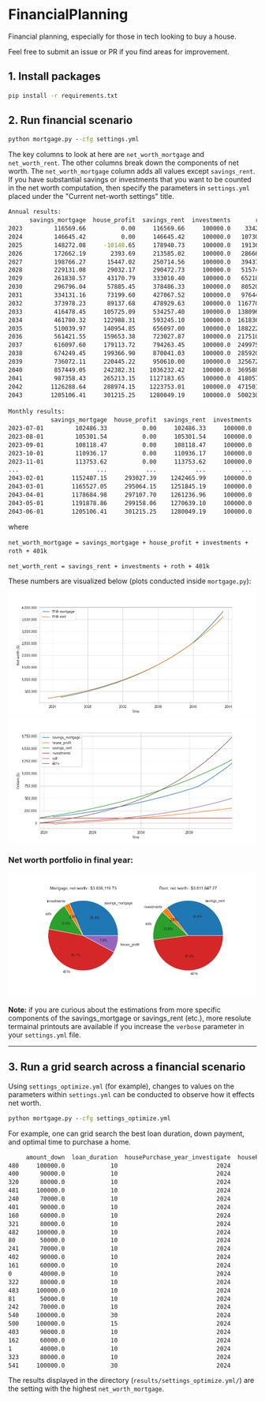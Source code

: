 # FinancialPlanning
Financial planning, especially for those in tech looking to buy a house.

Feel free to submit an issue or PR if you find areas for improvement.

## 1. Install packages
```cmd
pip install -r requirements.txt
```

## 2. Run financial scenario
```cmd
python mortgage.py --cfg settings.yml
```

The key columns to look at here are `net_worth_mortgage` and `net_worth_rent`. The other columns break down the components of net worth. The `net_worth_mortgage` column adds all values except `savings_rent`. If you have substantial savings or investments that you want to be counted in the net worth computation, then specify the parameters in `settings.yml` placed under the "Current net-worth settings" title.

```cmd
Annual results:
      savings_mortgage  house_profit  savings_rent  investments       roth        401k  net_worth_mortgage  net_worth_rent
2023         116569.66          0.00     116569.66     100000.0    3342.92    11571.66           231484.25       231484.25
2024         146645.42          0.00     146645.42     100000.0   10730.79    37145.04           294521.24       294521.24
2025         148272.08     -10148.65     178940.73     100000.0   19136.57    66241.98           323501.98       364319.28
2026         172662.19       2393.69     213585.02     100000.0   28666.59    99230.49           402952.95       441482.10
2027         198766.27      15447.02     250714.56     100000.0   39437.03   136512.80           490163.13       526664.40
2028         229131.08      29032.17     290472.73     100000.0   51574.87   178528.41           588266.53       620576.01
2029         261838.57      43170.79     333010.40     100000.0   65218.77   225757.29           695985.42       723986.46
2030         296796.04      57885.45     378486.33     100000.0   80520.10   278723.42           813925.01       837729.85
2031         334131.16      73199.60     427067.52     100000.0   97644.04   337998.60           942973.41       962710.17
2032         373978.23      89137.68     478929.63     100000.0  116770.79   404206.57          1084093.26      1099906.98
2033         416478.45     105725.09     534257.40     100000.0  138096.82   478027.45          1238327.81      1250381.66
2034         461780.32     122988.31     593245.10     100000.0  161836.32   560202.64          1406807.59      1415284.06
2035         510039.97     140954.85     656097.00     100000.0  188222.68   651540.03          1590757.53      1595859.71
2036         561421.55     159653.38     723027.87     100000.0  217510.12   752919.66          1791504.72      1793457.65
2037         616097.60     179113.72     794263.45     100000.0  249975.52   865299.89          2010486.73      2009538.86
2038         674249.45     199366.90     870041.03     100000.0  285920.28   989724.05          2249260.67      2245685.36
2039         736072.11     220445.22     950610.00     100000.0  325672.42  1127327.62          2509517.37      2503610.04
2040         857449.05     242382.31    1036232.42     100000.0  369588.86  1279346.04          2848766.25      2785167.31
2041         987358.43     265213.15    1127183.65     100000.0  418057.79  1447123.13          3217752.50      3092364.58
2042        1126288.64     288974.15    1223753.01     100000.0  471501.40  1632120.22          3618884.41      3427374.64
2043        1205106.41     301215.25    1280049.19     100000.0  500230.60  1731567.47          3838119.73      3611847.27

Monthly results:
            savings_mortgage  house_profit  savings_rent  investments       roth        401k  net_worth_mortgage  net_worth_rent
2023-07-01         102486.33          0.00     102486.33     100000.0     541.67     1875.00           204903.00       204903.00
2023-08-01         105301.54          0.00     105301.54     100000.0    1089.46     3771.20           210162.20       210162.20
2023-09-01         108118.47          0.00     108118.47     100000.0    1643.43     5688.79           215450.68       215450.68
2023-10-01         110936.17          0.00     110936.17     100000.0    2203.63     7627.94           220767.74       220767.74
2023-11-01         113753.62          0.00     113753.62     100000.0    2770.11     9588.84           226112.56       226112.56
...                      ...           ...           ...          ...        ...         ...                 ...             ...
2043-02-01        1152407.15     293027.39    1242465.99     100000.0  480923.97  1664736.83          3691095.35      3488126.80
2043-03-01        1165527.05     295064.15    1251845.19     100000.0  485692.52  1681243.35          3727527.08      3518781.07
2043-04-01        1178684.98     297107.70    1261236.96     100000.0  490499.62  1697883.31          3764175.60      3549619.89
2043-05-01        1191878.86     299158.06    1270639.10     100000.0  495345.55  1714657.69          3801040.15      3580642.33
2043-06-01        1205106.41     301215.25    1280049.19     100000.0  500230.60  1731567.47          3838119.73      3611847.27
```

where 

`net_worth_mortgage = savings_mortgage + house_profit + investments + roth + 401k`

`net_worth_rent = savings_rent + investments + roth + 401k`

These numbers are visualized below (plots conducted inside `mortgage.py`):

<img src="results/settings.yml/net_worth_temporal.png" alt="Net worth plot" title="Net worth plot">
<img src="results/settings.yml/net_worth_components_temporal.png" alt="Net components worth plot" title="Net components worth plot">

### Net worth portfolio in final year:

<img src="results/settings.yml/net_worth_piechart.png" alt="Net components worth plot" title="Net pie chart worth plot">

**Note:** if you are curious about the estimations from more specific components of the savings_mortgage or savings_rent (etc.), more resolute termainal printouts are available if you increase the `verbose` parameter in your `settings.yml` file.

***


## 3. Run a grid search across a financial scenario

Using `settings_optimize.yml` (for example), changes to values on the parameters within `settings.yml` can be conducted to observe how it effects net worth.

```cmd
python mortgage.py --cfg settings_optimize.yml
```

For example, one can grid search the best loan duration, down payment, and optimal time to purchase a home.

```cmd
     amount_down  loan_duration  housePurchase_year_investigate  housePurchase_month_investigate  net_worth_mortgage  net_worth_rent
480     100000.0             10                            2024                                3          4065920.73      3611847.27
400      90000.0             10                            2024                                3          4058002.34      3611847.27
320      80000.0             10                            2024                                3          4050083.89      3611847.27
481     100000.0             10                            2024                                6          4047335.61      3611847.27
240      70000.0             10                            2024                                3          4042165.39      3611847.27
401      90000.0             10                            2024                                6          4039417.22      3611847.27
160      60000.0             10                            2024                                3          4034247.20      3611847.27
321      80000.0             10                            2024                                6          4031498.77      3611847.27
482     100000.0             10                            2024                                9          4028813.66      3611847.27
80       50000.0             10                            2024                                3          4023969.14      3611847.27
241      70000.0             10                            2024                                6          4023580.27      3611847.27
402      90000.0             10                            2024                                9          4020895.27      3611847.27
161      60000.0             10                            2024                                6          4015662.08      3611847.27
0        40000.0             10                            2024                                3          4013692.01      3611847.27
322      80000.0             10                            2024                                9          4012976.82      3611847.27
483     100000.0             10                            2024                               12          4010354.25      3611847.27
81       50000.0             10                            2024                                6          4005384.02      3611847.27
242      70000.0             10                            2024                                9          4005058.32      3611847.27
540     100000.0             30                            2024                                3          4003818.69      3611847.27
500     100000.0             15                            2024                                3          4002919.17      3611847.27
403      90000.0             10                            2024                               12          4002435.86      3611847.27
162      60000.0             10                            2024                                9          3997140.13      3611847.27
1        40000.0             10                            2024                                6          3995106.89      3611847.27
323      80000.0             10                            2024                               12          3994517.41      3611847.27
541     100000.0             30                            2024                                6          3993732.71      3611847.27
```

The results displayed in the directory (`results/settings_optimize.yml/`) are the setting with the highest `net_worth_mortgage`.
